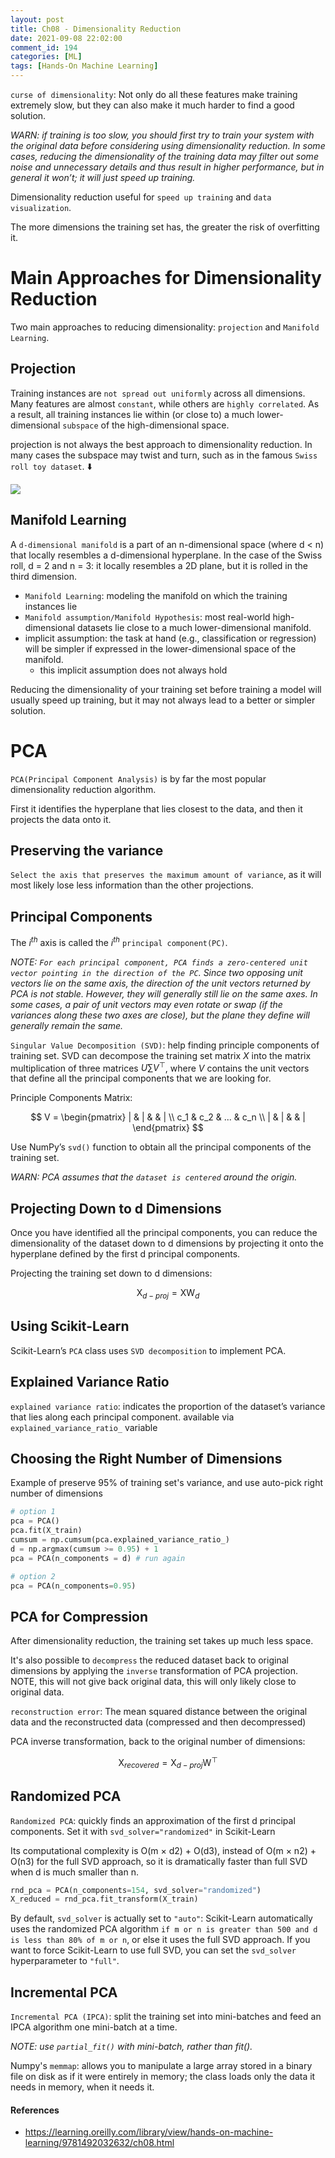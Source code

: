 ```yaml
---
layout: post
title: Ch08 - Dimensionality Reduction
date: 2021-09-08 22:02:00
comment_id: 194
categories: [ML]
tags: [Hands-On Machine Learning]
---
```


`curse of dimensionality`: Not only do all these features make training extremely slow, but they can also make it much harder to find a good solution.

*WARN: if training is too slow, you should first try to train your system with the original data before considering using dimensionality reduction. In some cases, reducing the dimensionality of the training data may filter out some noise and unnecessary details and thus result in higher performance, but in general it won’t; it will just speed up training.*

Dimensionality reduction useful for `speed up training` and `data visualization`.

The more dimensions the training set has, the greater the risk of overfitting it.

# Main Approaches for Dimensionality Reduction

Two main approaches to reducing dimensionality: `projection` and `Manifold Learning`.

## Projection

Training instances are `not spread out uniformly` across all dimensions. Many features are almost `constant`, while others are `highly correlated`. As a result, all training instances lie within (or close to) a much lower-dimensional `subspace` of the high-dimensional space.

projection is not always the best approach to dimensionality reduction. In many cases the subspace may twist and turn, such as in the famous `Swiss roll toy dataset`. ⬇️

![](/images/2021-09-08-Ch08-Dimensionality-Reduction/mls2_0804.png)

## Manifold Learning

A `d-dimensional manifold` is a part of an n-dimensional space (where d < n) that locally resembles a d-dimensional hyperplane. In the case of the Swiss roll, d = 2 and n = 3: it locally resembles a 2D plane, but it is rolled in the third dimension.

- `Manifold Learning`: modeling the manifold on which the training instances lie
- `Manifold assumption/Manifold Hypothesis`: most real-world high-dimensional datasets lie close to a much lower-dimensional manifold.
- implicit assumption: the task at hand (e.g., classification or regression) will be simpler if expressed in the lower-dimensional space of the manifold.
  - this implicit assumption does not always hold

Reducing the dimensionality of your training set before training a model will usually speed up training, but it may not always lead to a better or simpler solution.

# PCA

`PCA(Principal Component Analysis)` is by far the most popular dimensionality reduction algorithm.

First it identifies the hyperplane that lies closest to the data, and then it projects the data onto it.

## Preserving the variance

`Select the axis that preserves the maximum amount of variance`, as it will most likely lose less information than the other projections.

## Principal Components

The $i^{th}$ axis is called the $i^{th}$ `principal component(PC)`.

*NOTE: `For each principal component, PCA finds a zero-centered unit vector pointing in the direction of the PC`. Since two opposing unit vectors lie on the same axis, the direction of the unit vectors returned by PCA is not stable. However, they will generally still lie on the same axes. In some cases, a pair of unit vectors may even rotate or swap (if the variances along these two axes are close), but the plane they define will generally remain the same.*

`Singular Value Decomposition (SVD)`: help finding principle components of training set. SVD can decompose the training set matrix $X$ into the matrix multiplication of three matrices $U \sum V^\top$, where $V$ contains the unit vectors that define all the principal components that we are looking for.

Principle Components Matrix:

$$
V = \begin{pmatrix}
    | & | & & | \\
    c_1 & c_2 & ... & c_n \\
    | & | & & |
    \end{pmatrix}
$$

Use NumPy’s `svd()` function to obtain all the principal components of the training set.

*WARN: PCA assumes that the `dataset is centered` around the origin.*

## Projecting Down to d Dimensions

Once you have identified all the principal components, you can reduce the dimensionality of the dataset down to d dimensions by projecting it onto the hyperplane defined by the first d principal components.

Projecting the training set down to d dimensions:

$$
\text{X}_{d-proj} = \text{X}\text{W}_d
$$

## Using Scikit-Learn

Scikit-Learn’s `PCA` class uses `SVD decomposition` to implement PCA.

## Explained Variance Ratio

`explained variance ratio`: indicates the proportion of the dataset’s variance that lies along each principal component. available via `explained_variance_ratio_` variable

## Choosing the Right Number of Dimensions

Example of preserve 95% of training set's variance, and use auto-pick right number of dimensions

```python
# option 1
pca = PCA()
pca.fit(X_train)
cumsum = np.cumsum(pca.explained_variance_ratio_)
d = np.argmax(cumsum >= 0.95) + 1
pca = PCA(n_components = d) # run again

# option 2
pca = PCA(n_components=0.95)
```

## PCA for Compression

After dimensionality reduction, the training set takes up much less space.

It's also possible to `decompress` the reduced dataset back to original dimensions by applying the `inverse` transformation of PCA projection. NOTE, this will not give back original data, this will only likely close to original data.

`reconstruction error`: The mean squared distance between the original data and the reconstructed data (compressed and then decompressed)

PCA inverse transformation, back to the original number of dimensions:

$$
\text{X}_{recovered} = \text{X}_{d-proj}\text{W}^{\top}
$$

## Randomized PCA

`Randomized PCA`: quickly finds an approximation of the first d principal components. Set it with `svd_solver="randomized"` in Scikit-Learn

Its computational complexity is O(m × d2) + O(d3), instead of O(m × n2) + O(n3) for the full SVD approach, so it is dramatically faster than full SVD when d is much smaller than n.

```python
rnd_pca = PCA(n_components=154, svd_solver="randomized")
X_reduced = rnd_pca.fit_transform(X_train)
```

By default, `svd_solver` is actually set to `"auto"`: Scikit-Learn automatically uses the randomized PCA algorithm `if m or n is greater than 500 and d is less than 80% of m or n`, or else it uses the full SVD approach. If you want to force Scikit-Learn to use full SVD, you can set the `svd_solver` hyperparameter to `"full"`.

## Incremental PCA

`Incremental PCA (IPCA)`: split the training set into mini-batches and feed an IPCA algorithm one mini-batch at a time.

*NOTE: use `partial_fit()` with mini-batch, rather than fit().*

Numpy's `memmap`: allows you to manipulate a large array stored in a binary file on disk as if it were entirely in memory; the class loads only the data it needs in memory, when it needs it.

#### References

- <https://learning.oreilly.com/library/view/hands-on-machine-learning/9781492032632/ch08.html>

